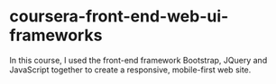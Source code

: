 # coursera-front-end-web-ui-frameworks

In this course, I used the front-end framework Bootstrap, JQuery and JavaScript together 
to create a responsive, mobile-first web site. 

